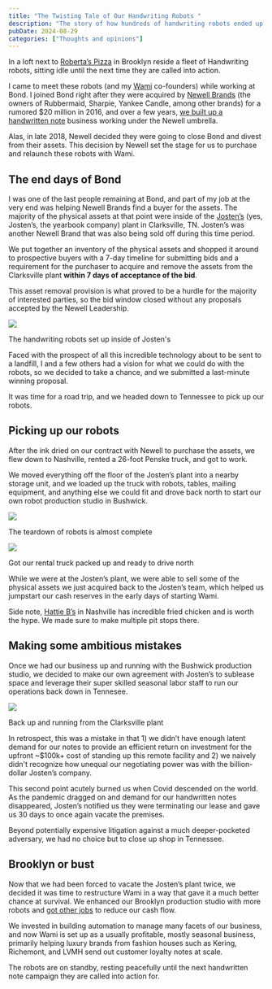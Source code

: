 ```yaml
---
title: "The Twisting Tale of Our Handwriting Robots "
description: "The story of how hundreds of handwriting robots ended up in a studio in Bushwick."
pubDate: 2024-08-29
categories: ["Thoughts and opinions"]
---
```


In a loft next to [Roberta’s Pizza](https://www.robertaspizza.com/bushwick) in Brooklyn reside a fleet of Handwriting robots, sitting idle until the next time they are called into action. 

I came to meet these robots (and my [Wami](https://wami.io/) co-founders) while working at Bond. I joined Bond right after they were acquired by [Newell Brands](https://www.newellbrands.com/) (the owners of Rubbermaid, Sharpie, Yankee Candle, among other brands) for a rumored $20 million in 2016, and over a few years, [we built up a handwritten note](https://aaronroy.com/unlocking-revenue-with-product-led-growth/) business working under the Newell umbrella. 

Alas, in late 2018, Newell decided they were going to close Bond and divest from their assets. This decision by Newell set the stage for us to purchase and relaunch these robots with Wami. 

## **The end days of Bond**

I was one of the last people remaining at Bond, and part of my job at the very end was helping Newell Brands find a buyer for the assets. The majority of the physical assets at that point were inside of the [Josten’s](https://www.jostens.com/) (yes, Josten’s, the yearbook company) plant in Clarksville, TN. Josten’s was another Newell Brand that was also being sold off during this time period. 

We put together an inventory of the physical assets and shopped it around to prospective buyers with a 7-day timeline for submitting bids and a requirement for the purchaser to acquire and remove the assets from the Clarksville plant **within 7 days of acceptance of the bid**. 

This asset removal provision is what proved to be a hurdle for the majority of interested parties, so the bid window closed without any proposals accepted by the Newell Leadership. 

![](/images/the-twisting-tale-of-our-handwriting-robots-1759632217350.jpg)

The handwriting robots set up inside of Josten's

Faced with the prospect of all this incredible technology about to be sent to a landfill, I and a few others had a vision for what we could do with the robots, so we decided to take a chance, and we submitted a last-minute winning proposal. 

It was time for a road trip, and we headed down to Tennessee to pick up our robots. 

## **Picking up our robots**

After the ink dried on our contract with Newell to purchase the assets, we flew down to Nashville, rented a 26-foot Penske truck, and got to work. 

We moved everything off the floor of the Josten’s plant into a nearby storage unit, and we loaded up the truck with robots, tables, mailing equipment, and anything else we could fit and drove back north to start our own robot production studio in Bushwick. 

![](/images/the-twisting-tale-of-our-handwriting-robots-1759632217375.jpg)

The teardown of robots is almost complete

![](/images/the-twisting-tale-of-our-handwriting-robots-1759632217406.jpg)

Got our rental truck packed up and ready to drive north

While we were at the Josten’s plant, we were able to sell some of the physical assets we just acquired back to the Josten’s team, which helped us jumpstart our cash reserves in the early days of starting Wami. 

Side note, [Hattie B’s](https://www.hattieb.com/) in Nashville has incredible fried chicken and is worth the hype. We made sure to make multiple pit stops there. 

## **Making some ambitious mistakes**

Once we had our business up and running with the Bushwick production studio, we decided to make our own agreement with Josten’s to sublease space and leverage their super skilled seasonal labor staff to run our operations back down in Tennesee. 

![](/images/the-twisting-tale-of-our-handwriting-robots-1759632217434.jpg)

Back up and running from the Clarksville plant

In retrospect, this was a mistake in that 1) we didn’t have enough latent demand for our notes to provide an efficient return on investment for the upfront ~$100k+ cost of standing up this remote facility and 2) we naively didn't recognize how unequal our negotiating power was with the billion-dollar Josten’s company. 

This second point acutely burned us when Covid descended on the world. As the pandemic dragged on and demand for our handwritten notes disappeared, Josten’s notified us they were terminating our lease and gave us 30 days to once again vacate the premises. 

Beyond potentially expensive litigation against a much deeper-pocketed adversary, we had no choice but to close up shop in Tennessee. 

## **Brooklyn or bust** 

Now that we had been forced to vacate the Josten’s plant twice, we decided it was time to restructure Wami in a way that gave it a much better chance at survival. We enhanced our Brooklyn production studio with more robots and [got other jobs](https://aaronroy.com/how-i-got-a-product-job-during-the-pandemic/) to reduce our cash flow. 

We invested in building automation to manage many facets of our business, and now Wami is set up as a usually profitable, mostly seasonal business, primarily helping luxury brands from fashion houses such as Kering, Richemont, and LVMH send out customer loyalty notes at scale. 

The robots are on standby, resting peacefully until the next handwritten note campaign they are called into action for.